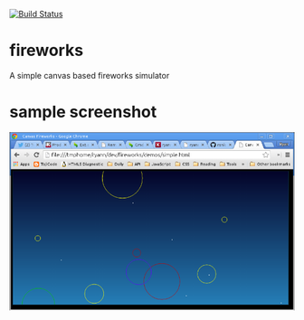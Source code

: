 [![Build Status](https://api.travis-ci.org/rsnickell/fireworks.png)](https://travis-ci.org/rsnickell/fireworks)

fireworks
=========

A simple canvas based fireworks simulator

sample screenshot
=================
![Sample Screenshot](sample.png)
